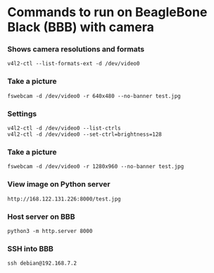 # Commands to run on BeagleBone Black (BBB) with camera

### Shows camera resolutions and formats
```
v4l2-ctl --list-formats-ext -d /dev/video0
```

### Take a picture 
```
fswebcam -d /dev/video0 -r 640x480 --no-banner test.jpg
```

### Settings
```
v4l2-ctl -d /dev/video0 --list-ctrls
v4l2-ctl -d /dev/video0 --set-ctrl=brightness=128
```

### Take a picture
```
fswebcam -d /dev/video0 -r 1280x960 --no-banner test.jpg
```

### View image on Python server
```
http://168.122.131.226:8000/test.jpg
```

### Host server on BBB
```
python3 -m http.server 8000
```

### SSH into BBB
```
ssh debian@192.168.7.2
```